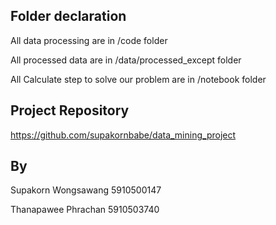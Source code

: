 ## Folder declaration
All data processing are in /code folder

All processed data are in /data/processed_except folder

All Calculate step to solve our problem are in /notebook folder
## Project Repository
https://github.com/supakornbabe/data_mining_project

## By

Supakorn Wongsawang 5910500147

Thanapawee Phrachan 5910503740
